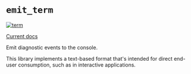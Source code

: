 # `emit_term`

[![term](https://github.com/emit-rs/emit/actions/workflows/term.yml/badge.svg)](https://github.com/emit-rs/emit/actions/workflows/term.yml)

[Current docs](https://docs.rs/emit_term/0.11.0-alpha.15/emit_term/index.html)

Emit diagnostic events to the console.

This library implements a text-based format that's intended for direct end-user consumption, such as in interactive applications.
